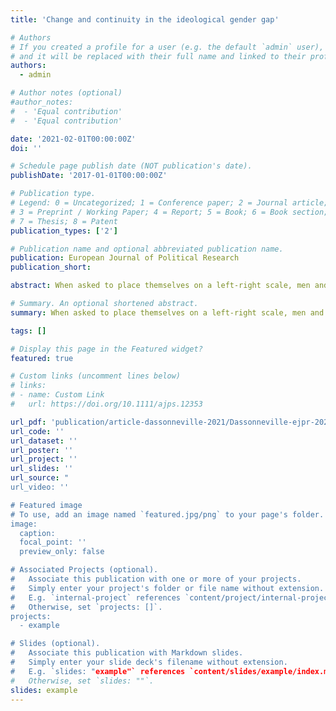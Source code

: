 ```yaml
---
title: 'Change and continuity in the ideological gender gap'

# Authors
# If you created a profile for a user (e.g. the default `admin` user), write the username (folder name) here
# and it will be replaced with their full name and linked to their profile.
authors:
  - admin

# Author notes (optional)
#author_notes:
#  - 'Equal contribution'
#  - 'Equal contribution'

date: '2021-02-01T00:00:00Z'
doi: ''

# Schedule page publish date (NOT publication's date).
publishDate: '2017-01-01T00:00:00Z'

# Publication type.
# Legend: 0 = Uncategorized; 1 = Conference paper; 2 = Journal article;
# 3 = Preprint / Working Paper; 4 = Report; 5 = Book; 6 = Book section;
# 7 = Thesis; 8 = Patent
publication_types: ['2']

# Publication name and optional abbreviated publication name.
publication: European Journal of Political Research
publication_short: 

abstract: When asked to place themselves on a left-right scale, men and women tend to take different positions. Over time, however ideological gender differences have taken a different form. While women were traditionally more right-leaning than men, from around the mid-1990s onwards they have been found to take positions to the left of men. Using an originally constructed dataset that includes information on the left-right self-placement of more than 2.5 million respondents in 36 OECD countries between 1973 and 2018, I empirically verify how the ideological gender gap has evolved since. The results show, first, that while women have shifted to the left since the late 1970s, the pace of this change has strongly diminished since the late 1990s. Second, there is important between-country variation in the size of the reversal in the ideological gender gap. Third, with the exception of the Silent generation and the Baby-boomers, newer generations of women have not taken more left-leaning positions than generations before them.

# Summary. An optional shortened abstract.
summary: When asked to place themselves on a left-right scale, men and women tend to take different positions. Over time, however ideological gender differences have taken a different form...

tags: []

# Display this page in the Featured widget?
featured: true

# Custom links (uncomment lines below)
# links:
# - name: Custom Link
#   url: https://doi.org/10.1111/ajps.12353

url_pdf: 'publication/article-dassonneville-2021/Dassonneville-ejpr-2021.pdf'
url_code: ''
url_dataset: ''
url_poster: ''
url_project: ''
url_slides: ''
url_source: "
url_video: ''

# Featured image
# To use, add an image named `featured.jpg/png` to your page's folder.
image:
  caption: 
  focal_point: ''
  preview_only: false

# Associated Projects (optional).
#   Associate this publication with one or more of your projects.
#   Simply enter your project's folder or file name without extension.
#   E.g. `internal-project` references `content/project/internal-project/index.md`.
#   Otherwise, set `projects: []`.
projects:
  - example

# Slides (optional).
#   Associate this publication with Markdown slides.
#   Simply enter your slide deck's filename without extension.
#   E.g. `slides: "example"` references `content/slides/example/index.md`.
#   Otherwise, set `slides: ""`.
slides: example
---
```

